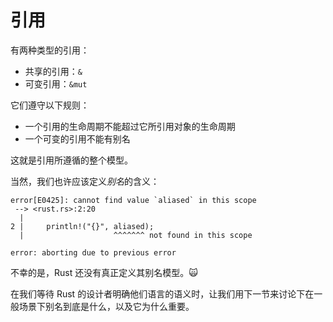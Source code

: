 # 引用

有两种类型的引用：

* 共享的引用：`&`
* 可变引用：`&mut`

它们遵守以下规则：

* 一个引用的生命周期不能超过它所引用对象的生命周期
* 一个可变的引用不能有别名

这就是引用所遵循的整个模型。

当然，我们也许应该定义*别名*的含义：

```text
error[E0425]: cannot find value `aliased` in this scope
 --> <rust.rs>:2:20
  |
2 |     println!("{}", aliased);
  |                    ^^^^^^^ not found in this scope

error: aborting due to previous error
```

不幸的是，Rust 还没有真正定义其别名模型。🙀

在我们等待 Rust 的设计者明确他们语言的语义时，让我们用下一节来讨论下在一般场景下别名到底是什么，以及它为什么重要。
